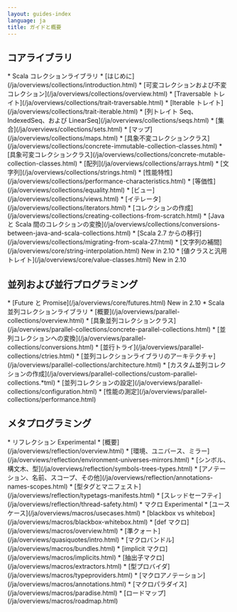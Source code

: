 ```yaml
---
layout: guides-index
language: ja
title: ガイドと概要
---
```


<div class="page-header-index">
  <h2>コアライブラリ</h2>
</div>
   * Scala コレクションライブラリ
     * [はじめに](/ja/overviews/collections/introduction.html)
     * [可変コレクションおよび不変コレクション](/ja/overviews/collections/overview.html)
     * [Traversable トレイト](/ja/overviews/collections/trait-traversable.html)
     * [Iterable トレイト](/ja/overviews/collections/trait-iterable.html)
     * [列トレイト Seq、IndexedSeq、および LinearSeq](/ja/overviews/collections/seqs.html)
     * [集合](/ja/overviews/collections/sets.html)
     * [マップ](/ja/overviews/collections/maps.html)
     * [具象不変コレクションクラス](/ja/overviews/collections/concrete-immutable-collection-classes.html)
     * [具象可変コレクションクラス](/ja/overviews/collections/concrete-mutable-collection-classes.html)
     * [配列](/ja/overviews/collections/arrays.html)
     * [文字列](/ja/overviews/collections/strings.html)
     * [性能特性](/ja/overviews/collections/performance-characteristics.html)
     * [等価性](/ja/overviews/collections/equality.html)
     * [ビュー](/ja/overviews/collections/views.html)
     * [イテレータ](/ja/overviews/collections/iterators.html)
     * [コレクションの作成](/ja/overviews/collections/creating-collections-from-scratch.html)
     * [Java と Scala 間のコレクションの変換](/ja/overviews/collections/conversions-between-java-and-scala-collections.html)
     * [Scala 2.7 からの移行](/ja/overviews/collections/migrating-from-scala-27.html)
   * [文字列の補間](/ja/overviews/core/string-interpolation.html) <span class="label success">New in 2.10</span>
   * [値クラスと汎用トレイト](/ja/overviews/core/value-classes.html) <span class="label success">New in 2.10</span>
 
 <div class="page-header-index">
   <h2>並列および並行プログラミング</h2>
 </div>
   * [Future と Promise](/ja/overviews/core/futures.html) <span class="label success">New in 2.10</span>
   * Scala 並列コレクションライブラリ
     * [概要](/ja/overviews/parallel-collections/overview.html)
     * [具象並列コレクションクラス](/ja/overviews/parallel-collections/concrete-parallel-collections.html)
     * [並列コレクションへの変換](/ja/overviews/parallel-collections/conversions.html)
     * [並行トライ](/ja/overviews/parallel-collections/ctries.html)
     * [並列コレクションライブラリのアーキテクチャ](/ja/overviews/parallel-collections/architecture.html)
     * [カスタム並列コレクションの作成](/ja/overviews/parallel-collections/custom-parallel-collections.*tml)
     * [並列コレクションの設定](/ja/overviews/parallel-collections/configuration.html)
     * [性能の測定](/ja/overviews/parallel-collections/performance.html)

 <div class="page-header-index">
   <h2>メタプログラミング</h2>
 </div>
   * リフレクション <span class="label important">Experimental</span>
     * [概要](/ja/overviews/reflection/overview.html)
     * [環境、ユニバース、ミラー](/ja/overviews/reflection/environment-universes-mirrors.html)
     * [シンボル、構文木、型](/ja/overviews/reflection/symbols-trees-types.html)
     * [アノテーション、名前、スコープ、その他](/ja/overviews/reflection/annotations-names-scopes.html)
     * [型タグとマニフェスト](/ja/overviews/reflection/typetags-manifests.html)
     * [スレッドセーフティ](/ja/overviews/reflection/thread-safety.html)
   * マクロ <span class="label important">Experimental</span>
     * [ユースケース](/ja/overviews/macros/usecases.html)
     * [blackbox vs whitebox](/ja/overviews/macros/blackbox-whitebox.html)
     * [def マクロ](/ja/overviews/macros/overview.html)
     * [準クォート](/ja/overviews/quasiquotes/intro.html)
     * [マクロバンドル](/ja/overviews/macros/bundles.html)
     * [implicit マクロ](/ja/overviews/macros/implicits.html)
     * [抽出子マクロ](/ja/overviews/macros/extractors.html)
     * [型プロバイダ](/ja/overviews/macros/typeproviders.html)
     * [マクロアノテーション](/ja/overviews/macros/annotations.html)
     * [マクロパラダイス](/ja/overviews/macros/paradise.html)
     * [ロードマップ](/ja/overviews/macros/roadmap.html)
